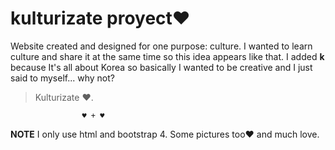 # kulturizate proyect♥

Website created and designed for one purpose: culture. I wanted to learn culture and share it at the same time so this idea appears like that.
I added **k** because It's all about Korea so basically I wanted to be creative and I just said to myself... why not?


> Kulturizate ♥.


								

					♥ + ♥
**NOTE**
I only use html and bootstrap 4. Some pictures too♥ and much love.
